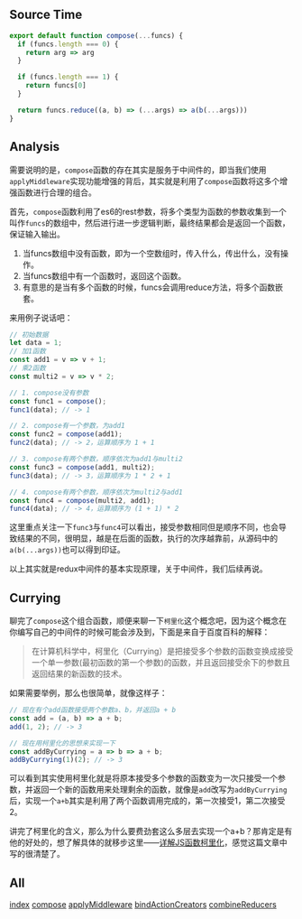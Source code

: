 ## Source Time
```javascript
export default function compose(...funcs) {
  if (funcs.length === 0) {
    return arg => arg
  }

  if (funcs.length === 1) {
    return funcs[0]
  }

  return funcs.reduce((a, b) => (...args) => a(b(...args)))
}
```

## Analysis
需要说明的是，`compose`函数的存在其实是服务于中间件的，即当我们使用`applyMiddleware`实现功能增强的背后，其实就是利用了`compose`函数将这多个增强函数进行合理的组合。

首先，`compose`函数利用了es6的rest参数，将多个类型为函数的参数收集到一个叫作`funcs`的数组中，然后进行进一步逻辑判断，最终结果都会是返回一个函数，保证输入输出。

1. 当funcs数组中没有函数，即为一个空数组时，传入什么，传出什么，没有操作。
2. 当funcs数组中有一个函数时，返回这个函数。
3. 有意思的是当有多个函数的时候，funcs会调用reduce方法，将多个函数嵌套。

来用例子说话吧：

```javascript
// 初始数据
let data = 1;
// 加1函数
const add1 = v => v + 1;
// 乘2函数
const multi2 = v => v * 2;

// 1. compose没有参数
const func1 = compose();
func1(data); // -> 1

// 2. compose有一个参数，为add1
const func2 = compose(add1);
func2(data); // -> 2，运算顺序为 1 + 1

// 3. compose有两个参数，顺序依次为add1与multi2
const func3 = compose(add1, multi2);
func3(data); // -> 3，运算顺序为 1 * 2 + 1

// 4. compose有两个参数，顺序依次为multi2与add1
const func4 = compose(multi2, add1);
func4(data); // -> 4，运算顺序为 (1 + 1) * 2
```

这里重点关注一下`func3`与`func4`可以看出，接受参数相同但是顺序不同，也会导致结果的不同，很明显，越是在后面的函数，执行的次序越靠前，从源码中的`a(b(...args))`也可以得到印证。

以上其实就是redux中间件的基本实现原理，关于中间件，我们后续再说。

## Currying
聊完了`compose`这个组合函数，顺便来聊一下`柯里化`这个概念吧，因为这个概念在你编写自己的中间件的时候可能会涉及到，下面是来自于百度百科的解释：

> 在计算机科学中，柯里化（Currying）是把接受多个参数的函数变换成接受一个单一参数(最初函数的第一个参数)的函数，并且返回接受余下的参数且返回结果的新函数的技术。

如果需要举例，那么也很简单，就像这样子：

```javascript
// 现在有个add函数接受两个参数a、b，并返回a + b
const add = (a, b) => a + b;
add(1, 2); // -> 3

// 现在用柯里化的思想来实现一下
const addByCurrying = a => b => a + b;
addByCurrying(1)(2); // -> 3
```

可以看到其实使用柯里化就是将原本接受多个参数的函数变为一次只接受一个参数，并返回一个新的函数用来处理剩余的函数，就像是`add`改写为`addByCurrying`后，实现一个`a+b`其实是利用了两个函数调用完成的，第一次接受1，第二次接受2。

讲完了柯里化的含义，那么为什么要费劲套这么多层去实现一个a+b？那肯定是有他的好处的，想了解具体的就移步这里——[详解JS函数柯里化](https://www.jianshu.com/p/2975c25e4d71)，感觉这篇文章中写的很清楚了。

## All
[index](./index.md)
[compose](./compose.md)
[applyMiddleware](./applyMiddleware.md)
[bindActionCreators](./bindActionCreators.md)
[combineReducers](./combineReducers.md)